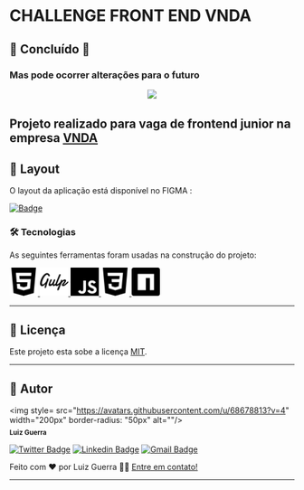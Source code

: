
#  CHALLENGE FRONT END VNDA

## 🚧  Concluído  🚧
### Mas pode ocorrer alterações para o futuro


<p align="center">

  <img src="./assets/site_vnda.gif" width="600px">
</p>

## Projeto realizado para vaga de frontend junior na empresa <a href="https://www.vnda.com.br/"> VNDA </a>

## 🎨 Layout

O layout da aplicação está disponível no FIGMA :

<a href="https://www.figma.com/file/aq66jgeCS4ojlYpcVDXCAN/Untitled?node-id=0%3A1"> 

![Badge](https://img.shields.io/badge/Layout_figma--%237159c1?style=for-the-badge&logo=ghost)
</a>





### 🛠 Tecnologias


As seguintes ferramentas foram usadas na construção do projeto:

[ <img src="./assets/html5.svg" alt="HTML5" width="50px"> ](https://www.w3schools.com/html/)
[ <img src="./assets/gulp.svg" alt="HTML5" width="50px"> ](https://sass-lang.com/documentation/syntax)
[ <img src="./assets/javascript.svg" alt="HTML5" width="50px"> ](https://developer.mozilla.org/pt-BR/docs/Web/JavaScript/Guide)
[ <img src="./assets/css3.svg" alt="HTML5" width="50px"> ](https://developer.mozilla.org/pt-BR/docs/Web/CSS)
[ <img src="./assets/npm.svg" alt="HTML5" width="50px"> ](https://www.npmjs.com/package/gulp)

<hr>

## 📝 Licença

Este projeto esta sobe a licença [MIT](./LICENSE).

<hr>

## 🦸 Autor



 <img style=  src="https://avatars.githubusercontent.com/u/68678813?v=4" width="200px" border-radius: "50px" alt=""/>
 <br />
 <sub><b>Luiz Guerra</b></sub>

[![Twitter Badge](https://img.shields.io/badge/-@LuizGuerrra-1ca0f1?style=flat-square&labelColor=1ca0f1&logo=twitter&logoColor=white&link=https://twitter.com/LuizGuerrra)](https://twitter.com/LuizGuerrra) [![Linkedin Badge](https://img.shields.io/badge/-Luiz_Guerra-blue?style=flat-square&logo=Linkedin&logoColor=white&link=https://www.linkedin.com/in/luiz-guerra//)](https://www.linkedin.com/in/luiz-guerra/) 
[![Gmail Badge](https://img.shields.io/badge/-luizhc.guerra@gmail.com-c14438?style=flat-square&logo=Gmail&logoColor=white&link=mailto:luizhc.guerra@gmail.com)](mailto:luizhc.guerra@gmail.com)

Feito com ❤️ por Luiz Guerra 👋🏽 [Entre em contato!](https://www.linkedin.com/in/luiz-guerra/)



---

